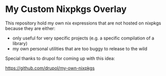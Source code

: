 # My Custom Nixpkgs Overlay

This repository hold my own nix expressions that are not hosted on nixpkgs because they are either:
 - only useful for very specific projects (e.g. a specific compilation of a library)
 - my own personal utilities that are too buggy to release to the wild
 
Special thanks to drupol for coming up with this idea:

https://github.com/drupol/my-own-nixpkgs